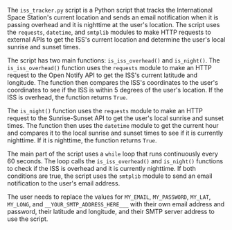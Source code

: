 The <code>iss_tracker.py</code> script is a Python script that tracks the International Space Station's current location and sends an email notification when it is passing overhead and it is nighttime at the user's location. The script uses the <code>requests</code>, <code>datetime</code>, and <code>smtplib</code> modules to make HTTP requests to external APIs to get the ISS's current location and determine the user's local sunrise and sunset times.</p>
<p>The script has two main functions: <code>is_iss_overhead()</code> and <code>is_night()</code>. The <code>is_iss_overhead()</code> function uses the <code>requests</code> module to make an HTTP request to the Open Notify API to get the ISS's current latitude and longitude. The function then compares the ISS's coordinates to the user's coordinates to see if the ISS is within 5 degrees of the user's location. If the ISS is overhead, the function returns <code>True</code>.</p>
<p>The <code>is_night()</code> function uses the <code>requests</code> module to make an HTTP request to the Sunrise-Sunset API to get the user's local sunrise and sunset times. The function then uses the <code>datetime</code> module to get the current hour and compares it to the local sunrise and sunset times to see if it is currently nighttime. If it is nighttime, the function returns <code>True</code>.</p>
<p>The main part of the script uses a <code>while</code> loop that runs continuously every 60 seconds. The loop calls the <code>is_iss_overhead()</code> and <code>is_night()</code> functions to check if the ISS is overhead and it is currently nighttime. If both conditions are true, the script uses the <code>smtplib</code> module to send an email notification to the user's email address.</p>
<p>The user needs to replace the values for <code>MY_EMAIL</code>, <code>MY_PASSWORD</code>, <code>MY_LAT</code>, <code>MY_LONG</code>, and <code>__YOUR_SMTP_ADDRESS_HERE___</code> with their own email address and password, their latitude and longitude, and their SMTP server address to use the script.</p>
